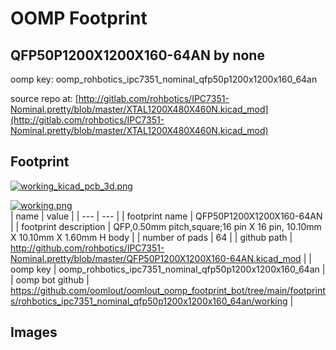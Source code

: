 # OOMP Footprint  
## QFP50P1200X1200X160-64AN  by none  
  
oomp key: oomp_rohbotics_ipc7351_nominal_qfp50p1200x1200x160_64an  
  
source repo at: [http://gitlab.com/rohbotics/IPC7351-Nominal.pretty/blob/master/XTAL1200X480X460N.kicad_mod](http://gitlab.com/rohbotics/IPC7351-Nominal.pretty/blob/master/XTAL1200X480X460N.kicad_mod)  
## Footprint  
  
[![working_kicad_pcb_3d.png](working_kicad_pcb_3d_600.png)](working_kicad_pcb_3d.png)  
  
[![working.png](working_600.png)](working.png)  
| name | value | 
| --- | --- | 
| footprint name | QFP50P1200X1200X160-64AN | 
| footprint description | QFP,0.50mm pitch,square;16 pin X 16 pin, 10.10mm X 10.10mm X 1.60mm H body | 
| number of pads | 64 | 
| github path | http://github.com/rohbotics/IPC7351-Nominal.pretty/blob/master/QFP50P1200X1200X160-64AN.kicad_mod | 
| oomp key | oomp_rohbotics_ipc7351_nominal_qfp50p1200x1200x160_64an | 
| oomp bot github | https://github.com/oomlout/oomlout_oomp_footprint_bot/tree/main/footprints/rohbotics_ipc7351_nominal_qfp50p1200x1200x160_64an/working | 
## Images  
